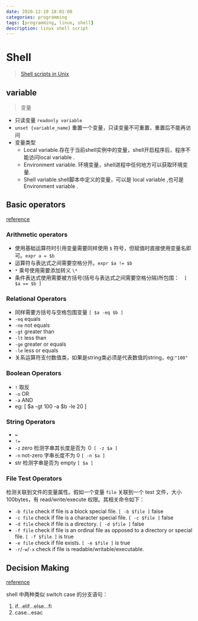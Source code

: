 ```yaml
---
date: 2020-12-10 18:01:00
categories: programming
tags: [programming, linux, shell]
description: linux shell script
---
```


# Shell

> [Shell scripts in Unix](https://www.tutorialspoint.com/unix/unix-using-variables.htm)

## variable

> 变量

- 只读变量 `readonly variable`
- `unset {variable_name}` 重置一个变量，只读变量不可重置，重置后不能再访问
- 变量类型
    - Local variable.存在于当前shell实例中的变量，shell开启程序后，程序不能访问local variable .
    - Environment variable. 环境变量，shell进程中任何地方可以获取环境变量.
    - Shell variable.shell脚本中定义的变量，可以是 local variable ,也可是Environment variable .

## Basic operators

[reference](https://www.tutorialspoint.com/unix/unix-basic-operators.htm)

### Arithmetic operators

- 使用基础运算符时引用变量需要同样使用 `$` 符号，但赋值时直接使用变量名即可。`expr a = $b`
- 运算符与表达式之间需要空格分开。`expr $a != $b`
- `*` 乘号使用需要添加转义 `\*`
- 条件表达式使用需要被方括号(括号与表达式之间需要空格分隔)所包围：　`[ $a == $b ]`

### Relational Operators

- 同样需要方括号与空格包围变量 `[ $a -eq $b ]`
- `-eq` equals
- `-ne` not equals
- `-gt` greater than
- `-lt` less than
- `-ge` greater or equals
- `-le` less or equals
- 关系运算符支付数值类，如果是string类必须是代表数值的string，eg:`"100"`

### Boolean Operators

- `!` 取反
- `-o` OR
- `-a` AND
- eg: [ $a -gt 100 -a $b -le 20 ]

### String Operators

- `=`
- `!=`
- `-z` zero 检测字串其长度是否为 ０  `[ -z $a ]`
- `-n` not-zero 字串长度不为 0 `[ -n $a ]`
- str 检测字串是否为 empty `[ $a ]`

### File Test Operators

检测关联到文件的变量属性。假如一个变量 `file` 关联到一个 test 文件，大小100bytes，有 read/write/execute 权限。其相关命令如下：

- `-b file` check if file is a block special file. `[ -b $file ]` false
- `-c file` check if file is a character special file. `[ -c $file ]` false
- `-d file` check if file is a directory. `[ -d $file ]` false
- `-f file` check if file is an ordinal file as opposed to a directory or special file. `[ -f $file ]` is true
- `-e file` check if file exists. `[ -e $file ]` is true
- `-r`/`-w`/`-x` check if file is readable/writable/executable.

## Decision Making

[reference](https://www.tutorialspoint.com/unix/unix-decision-making.htm)

shell 中两种类似 switch case 的分支语句：

1. if...elif...else...fi
2. case...esac
